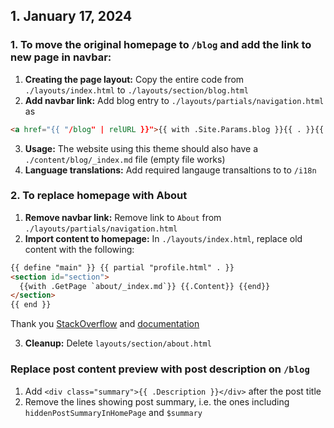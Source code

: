 ## 1. January 17, 2024

### 1. To move the original homepage to `/blog` and add the link to new page in navbar:

1. **Creating the page layout:** Copy the entire code from `./layouts/index.html` to `./layouts/section/blog.html`
2. **Add navbar link:** Add blog entry to `./layouts/partials/navigation.html` as

```html
<a href="{{ "/blog" | relURL }}">{{ with .Site.Params.blog }}{{ . }}{{ else }}{{ i18n "blog" }}{{ end }}</a>
```

3. **Usage:** The website using this theme should also have a `./content/blog/_index.md` file (empty file works)
4. **Language translations:** Add required langauge transaltions to to `/i18n`

### 2. To replace homepage with About

1. **Remove navbar link:** Remove link to `About` from `./layouts/partials/navigation.html`
2. **Import content to homepage:** In `./layouts/index.html`, replace old content with the following:

```html
{{ define "main" }} {{ partial "profile.html" . }}
<section id="section">
  {{with .GetPage `about/_index.md`}} {{.Content}} {{end}}
</section>
{{ end }}
```

Thank you [StackOverflow](https://stackoverflow.com/questions/74247325/change-the-main-landing-page-of-my-hugo-blog) and [documentation](https://gohugo.io/methods/page/getpage/)

3. **Cleanup:** Delete `layouts/section/about.html`

### Replace post content preview with post description on `/blog`

1. Add `<div class="summary">{{ .Description }}</div>` after the post title
2. Remove the lines showing post summary, i.e. the ones including `hiddenPostSummaryInHomePage` and `$summary`
